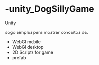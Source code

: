 # -unity_DogSillyGame
Unity

Jogo simples para mostrar conceitos de:
- WebGl mobile
- WebGl desktop
- 2D Scripts for game
- prefab

